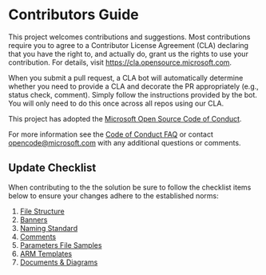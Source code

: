 # Contributors Guide

This project welcomes contributions and suggestions.  Most contributions require you to agree to a
Contributor License Agreement (CLA) declaring that you have the right to, and actually do, grant us
the rights to use your contribution. For details, visit <https://cla.opensource.microsoft.com>.

When you submit a pull request, a CLA bot will automatically determine whether you need to provide
a CLA and decorate the PR appropriately (e.g., status check, comment). Simply follow the instructions
provided by the bot. You will only need to do this once across all repos using our CLA.

This project has adopted the [Microsoft Open Source Code of Conduct](https://opensource.microsoft.com/codeofconduct/).

For more information see the [Code of Conduct FAQ](https://opensource.microsoft.com/codeofconduct/faq/) or
contact [opencode@microsoft.com](mailto:opencode@microsoft.com) with any additional questions or comments.

## Update Checklist

When contributing to the the solution be sure to follow the checklist items below to ensure your changes adhere to the established norms:

1. [File Structure](./workload/docs/contributing/fileStructure.md)
1. [Banners](./workload/docs/contributing/banners.md)
1. [Naming Standard](./workload/docs/contributing/namingStandard.md)
1. [Comments](./workload/docs/contributing/comments.md)
1. [Parameters File Samples](./workload/docs/contributing/parametersFileSamples.md)
1. [ARM Templates](./workload/docs/contributing/armTemplates.md)
1. [Documents & Diagrams](./workload/docs/contributing/documentsDiagrams.md)

